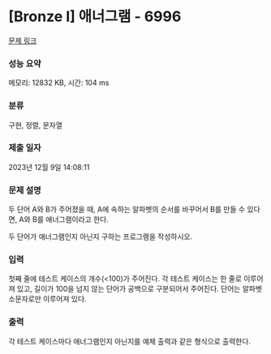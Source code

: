 # [Bronze I] 애너그램 - 6996 

[문제 링크](https://www.acmicpc.net/problem/6996) 

### 성능 요약

메모리: 12832 KB, 시간: 104 ms

### 분류

구현, 정렬, 문자열

### 제출 일자

2023년 12월 9일 14:08:11

### 문제 설명

<p>두 단어 A와 B가 주어졌을 때, A에 속하는 알파벳의 순서를 바꾸어서 B를 만들 수 있다면, A와 B를 애너그램이라고 한다.</p>

<p>두 단어가 애너그램인지 아닌지 구하는 프로그램을 작성하시오.</p>

### 입력 

 <p>첫째 줄에 테스트 케이스의 개수(<100)가 주어진다. 각 테스트 케이스는 한 줄로 이루어져 있고, 길이가 100을 넘지 않는 단어가 공백으로 구분되어서 주어진다. 단어는 알파벳 소문자로만 이루어져 있다.</p>

### 출력 

 <p>각 테스트 케이스마다 애너그램인지 아닌지를 예체 출력과 같은 형식으로 출력한다. </p>

